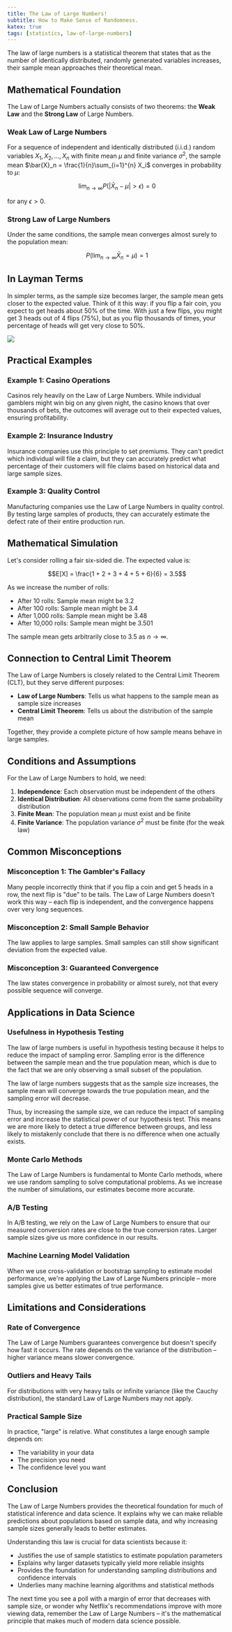 ```yaml
---
title: The Law of Large Numbers!
subtitle: How to Make Sense of Randomness.
katex: true
tags: [statistics, law-of-large-numbers]
---
```


The law of large numbers is a statistical theorem that states that as the number of identically distributed, randomly generated variables increases, their sample mean approaches their theoretical mean.

## Mathematical Foundation

The Law of Large Numbers actually consists of two theorems: the **Weak Law** and the **Strong Law** of Large Numbers.

### Weak Law of Large Numbers

For a sequence of independent and identically distributed (i.i.d.) random variables $X_1, X_2, \ldots, X_n$ with finite mean $\mu$ and finite variance $\sigma^2$, the sample mean $\bar{X}_n = \frac{1}{n}\sum_{i=1}^{n} X_i$ converges in probability to $\mu$:

$$\lim_{n \to \infty} P(|\bar{X}_n - \mu| > \epsilon) = 0$$

for any $\epsilon > 0$.

### Strong Law of Large Numbers

Under the same conditions, the sample mean converges almost surely to the population mean:

$$P\left(\lim_{n \to \infty} \bar{X}_n = \mu\right) = 1$$

## In Layman Terms

In simpler terms, as the sample size becomes larger, the sample mean gets closer to the expected value. Think of it this way: if you flip a fair coin, you expect to get heads about 50% of the time. With just a few flips, you might get 3 heads out of 4 flips (75%), but as you flip thousands of times, your percentage of heads will get very close to 50%.

![](/img/law-of-large-numbers/law-dice.png)

## Practical Examples

### Example 1: Casino Operations
Casinos rely heavily on the Law of Large Numbers. While individual gamblers might win big on any given night, the casino knows that over thousands of bets, the outcomes will average out to their expected values, ensuring profitability.

### Example 2: Insurance Industry
Insurance companies use this principle to set premiums. They can't predict which individual will file a claim, but they can accurately predict what percentage of their customers will file claims based on historical data and large sample sizes.

### Example 3: Quality Control
Manufacturing companies use the Law of Large Numbers in quality control. By testing large samples of products, they can accurately estimate the defect rate of their entire production run.

## Mathematical Simulation

Let's consider rolling a fair six-sided die. The expected value is:

$$E[X] = \frac{1 + 2 + 3 + 4 + 5 + 6}{6} = 3.5$$

As we increase the number of rolls:
- After 10 rolls: Sample mean might be 3.2
- After 100 rolls: Sample mean might be 3.4
- After 1,000 rolls: Sample mean might be 3.48
- After 10,000 rolls: Sample mean might be 3.501

The sample mean gets arbitrarily close to 3.5 as $n \to \infty$.

## Connection to Central Limit Theorem

The Law of Large Numbers is closely related to the Central Limit Theorem (CLT), but they serve different purposes:

- **Law of Large Numbers**: Tells us what happens to the sample mean as sample size increases
- **Central Limit Theorem**: Tells us about the distribution of the sample mean

Together, they provide a complete picture of how sample means behave in large samples.

## Conditions and Assumptions

For the Law of Large Numbers to hold, we need:

1. **Independence**: Each observation must be independent of the others
2. **Identical Distribution**: All observations come from the same probability distribution  
3. **Finite Mean**: The population mean $\mu$ must exist and be finite
4. **Finite Variance**: The population variance $\sigma^2$ must be finite (for the weak law)

## Common Misconceptions

### Misconception 1: The Gambler's Fallacy
Many people incorrectly think that if you flip a coin and get 5 heads in a row, the next flip is "due" to be tails. The Law of Large Numbers doesn't work this way – each flip is independent, and the convergence happens over very long sequences.

### Misconception 2: Small Sample Behavior
The law applies to large samples. Small samples can still show significant deviation from the expected value.

### Misconception 3: Guaranteed Convergence
The law states convergence in probability or almost surely, not that every possible sequence will converge.

## Applications in Data Science

### Usefulness in Hypothesis Testing

The law of large numbers is useful in hypothesis testing because it helps to reduce the impact of sampling error. Sampling error is the difference between the sample mean and the true population mean, which is due to the fact that we are only observing a small subset of the population.

The law of large numbers suggests that as the sample size increases, the sample mean will converge towards the true population mean, and the sampling error will decrease.

Thus, by increasing the sample size, we can reduce the impact of sampling error and increase the statistical power of our hypothesis test. This means we are more likely to detect a true difference between groups, and less likely to mistakenly conclude that there is no difference when one actually exists.

### Monte Carlo Methods

The Law of Large Numbers is fundamental to Monte Carlo methods, where we use random sampling to solve computational problems. As we increase the number of simulations, our estimates become more accurate.

### A/B Testing

In A/B testing, we rely on the Law of Large Numbers to ensure that our measured conversion rates are close to the true conversion rates. Larger sample sizes give us more confidence in our results.

### Machine Learning Model Validation

When we use cross-validation or bootstrap sampling to estimate model performance, we're applying the Law of Large Numbers principle – more samples give us better estimates of true performance.

## Limitations and Considerations

### Rate of Convergence
The Law of Large Numbers guarantees convergence but doesn't specify how fast it occurs. The rate depends on the variance of the distribution – higher variance means slower convergence.

### Outliers and Heavy Tails
For distributions with very heavy tails or infinite variance (like the Cauchy distribution), the standard Law of Large Numbers may not apply.

### Practical Sample Size
In practice, "large" is relative. What constitutes a large enough sample depends on:
- The variability in your data
- The precision you need
- The confidence level you want

## Conclusion

The Law of Large Numbers provides the theoretical foundation for much of statistical inference and data science. It explains why we can make reliable predictions about populations based on sample data, and why increasing sample sizes generally leads to better estimates.

Understanding this law is crucial for data scientists because it:
- Justifies the use of sample statistics to estimate population parameters
- Explains why larger datasets typically yield more reliable insights
- Provides the foundation for understanding sampling distributions and confidence intervals
- Underlies many machine learning algorithms and statistical methods

The next time you see a poll with a margin of error that decreases with sample size, or wonder why Netflix's recommendations improve with more viewing data, remember the Law of Large Numbers – it's the mathematical principle that makes much of modern data science possible.
